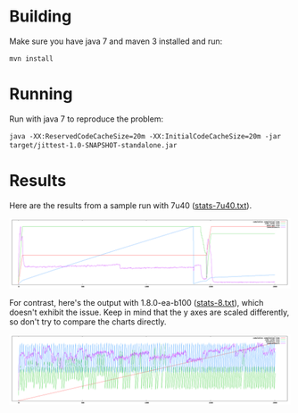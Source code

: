 Building
========

Make sure you have java 7 and maven 3 installed and run:

    mvn install

Running
=======

Run with java 7 to reproduce the problem:

    java -XX:ReservedCodeCacheSize=20m -XX:InitialCodeCacheSize=20m -jar target/jittest-1.0-SNAPSHOT-standalone.jar


Results
=======

Here are the results from a sample run with 7u40 ([stats-7u40.txt](stats-7u40.txt)).

![7u40](stats-7u40.png)


For contrast, here's the output with 1.8.0-ea-b100 ([stats-8.txt](stats-8.txt)), which doesn't exhibit the issue. Keep in mind that the y axes are scaled differently, so don't try to compare the charts directly.

![1.8.0-ea-b100](stats-8.png)

